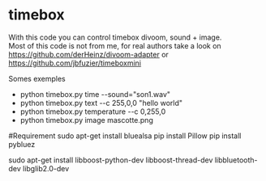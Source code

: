 # timebox
With this code you can control timebox divoom, sound + image.   
Most of this code is not from me, for real authors take a look on https://github.com/derHeinz/divoom-adapter or https://github.com/jbfuzier/timeboxmini

Somes exemples

- python timebox.py time --sound="son1.wav"   
- python timebox.py text --c 255,0,0 "hello world"   
- python timebox.py temperature --c 0,255,0   
- python timebox.py image mascotte.png   

#Requirement
sudo apt-get install bluealsa
pip install Pillow
pip install pybluez

sudo apt-get install libboost-python-dev libboost-thread-dev libbluetooth-dev libglib2.0-dev
